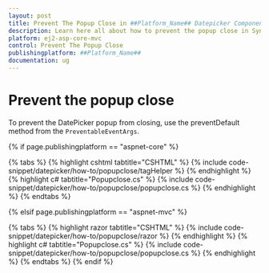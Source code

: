 ```yaml
---
layout: post
title: Prevent The Popup Close in ##Platform_Name## Datepicker Component
description: Learn here all about how to prevent the popup close in Syncfusion ##Platform_Name## Datepicker component of Syncfusion Essential JS 2 and more.
platform: ej2-asp-core-mvc
control: Prevent The Popup Close
publishingplatform: ##Platform_Name##
documentation: ug
---
```



# Prevent the popup close

To prevent the DatePicker popup from closing, use the preventDefault method from the `PreventableEventArgs`.

{% if page.publishingplatform == "aspnet-core" %}

{% tabs %}
{% highlight cshtml tabtitle="CSHTML" %}
{% include code-snippet/datepicker/how-to/popupclose/tagHelper %}
{% endhighlight %}
{% highlight c# tabtitle="Popupclose.cs" %}
{% include code-snippet/datepicker/how-to/popupclose/popupclose.cs %}
{% endhighlight %}
{% endtabs %}

{% elsif page.publishingplatform == "aspnet-mvc" %}

{% tabs %}
{% highlight razor tabtitle="CSHTML" %}
{% include code-snippet/datepicker/how-to/popupclose/razor %}
{% endhighlight %}
{% highlight c# tabtitle="Popupclose.cs" %}
{% include code-snippet/datepicker/how-to/popupclose/popupclose.cs %}
{% endhighlight %}
{% endtabs %}
{% endif %}

